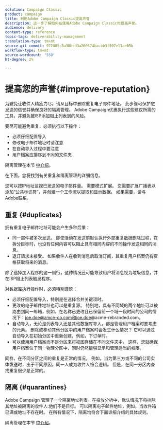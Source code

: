 ```yaml
---
solution: Campaign Classic
product: campaign
title: 利用Adobe Campaign Classic提高声誉
description: 进一步了解如何在使用Adobe Campaign Classic时提高声誉。
audience: delivery
content-type: reference
topic-tags: deliverability-management
translation-type: tm+mt
source-git-commit: 972885c3a38bcd3a260574bacbb3f507e11ae05b
workflow-type: tm+mt
source-wordcount: '550'
ht-degree: 2%

---
```



# 提高您的声誉{#improve-reputation}

为避免让收件人精疲力尽，请从目标中删除重复电子邮件地址。 此步骤可保护您发送的信誉并确保良好的隔离管理。 Adobe Campaign优惠执行这些建议所需的工具，并避免被ISP添加阻止列表到的风险。

要尽可能避免重复，必须执行以下操作：

* 必须仔细配置导入
* 修改电子邮件地址时请注意
* 在自动导入过程中要注意
* 用户档案应排序到不同的文件夹

隔离管理在本节 [中介绍](../../delivery/using/understanding-quarantine-management.md)。

在下面，您将找到有关重复和隔离管理的详细信息。

您可以按IP地址监视已发送的电子邮件量。 需要模式扩展。 您需要扩展广播表以添加“公共标识符”，并创建一个工作流以提取和显示数据。 如果需要，请与Adobe联系。

## 重复 {#duplicates}

拥有重复电子邮件地址可能会产生多种后果：

* 同一邮件被多次发送。 即使活动在发送前默认执行外部重复数据删除过程，在拆分目标时，也没有任何内容可以阻止具有相同内容的不同操作发送相同的消息。
* 退订请求未接受。 如果收件人在收到消息后取消订阅，其重复用户档案仍有资格获取将来的消息。

除了选择加入程序的这一侧行，这种情况还可能导致用户将消息视为垃圾信息，并在ISP阻止列表触发程序。

对数据库执行操作时，必须特别谨慎：

* 必须仔细配置导入，特别是在选择合并关键项时。
* 更改的电子邮件地址也可以是重复源。 特别地，具有不同域的两个地址可以被路由到同一邮箱，例如，在名称已更改且已保留前一个域一段时间的公司的情况下：joe.doe@amce-co.com和joe.doe@acme-rebranded.com。
* 自动导入，无论是列表导入还是其他数据库导入，都是管理用户档案时要考虑的元素。 删除或移动其他分区中的用户档案时会发生什么情况？ 它可以通过自动导入在初始分区中重新创建，例如，下订单时。
* 可以使用用户档案而不是分区来将视图存储在不同文件夹中。 这样，您就确保用户档案位于同一物理分区中，同时仍然能够显示和管理适当的权限。

同样，在不同分区之间的重复是正常的情况。 例如，当为第三方或不同的公司实体发送时，出于不同原因，同一人成为收件人符合逻辑。 但是，在同一分区内查找重复很少是正常的。

## 隔离 {#quarantines}

Adobe Campaign 管理了一个隔离地址列表。在投放分析中，默认情况下将排除其地址被隔离的收件人:他们不是目标。 可以隔离电子邮件地址，例如，当收件箱已满或地址不存在时。 在所有情况下，隔离均符合下面详细介绍的具体规则。

隔离管理在本节 [中介绍](../../delivery/using/understanding-quarantine-management.md)。